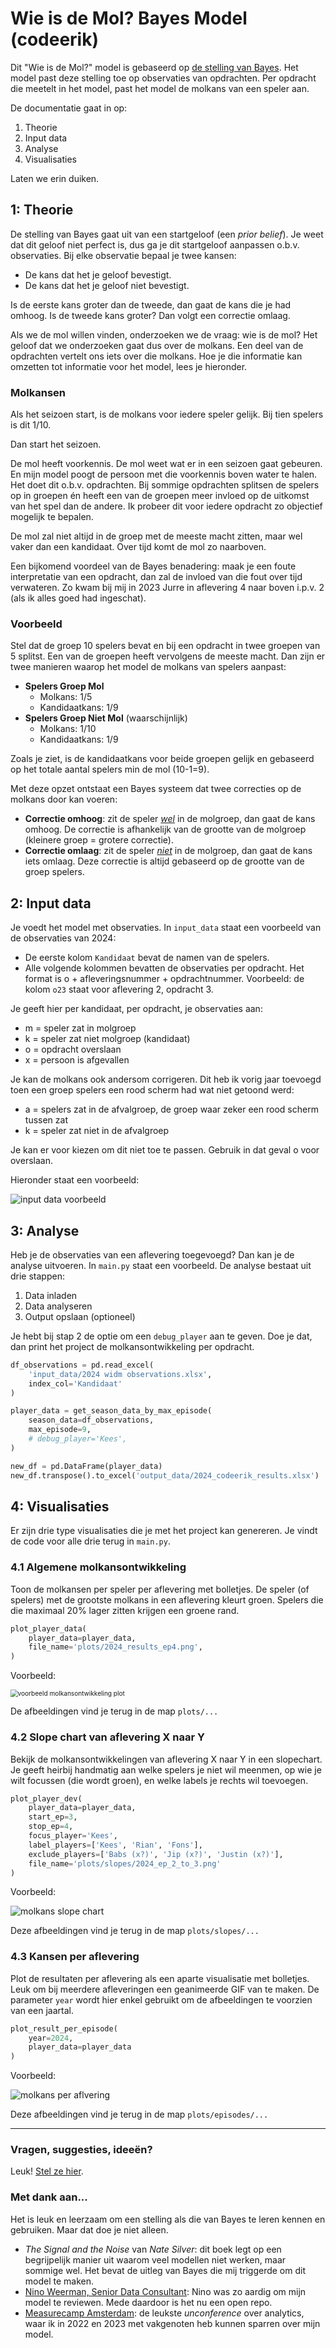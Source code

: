 # Wie is de Mol? Bayes Model (codeerik)
Dit "Wie is de Mol?" model is gebaseerd op [de stelling van Bayes](https://nl.wikipedia.org/wiki/Theorema_van_Bayes). Het model past deze stelling toe op observaties van opdrachten. Per opdracht die meetelt in het model, past het model de molkans van een speler aan.

De documentatie gaat in op:

1. Theorie
2. Input data
3. Analyse
4. Visualisaties

Laten we erin duiken.

## 1: Theorie

De stelling van Bayes gaat uit van een startgeloof (een *prior belief*). Je weet dat dit geloof niet perfect is, dus ga je dit startgeloof aanpassen o.b.v. observaties. Bij elke observatie bepaal je twee kansen:

- De kans dat het je geloof bevestigt.
- De kans dat het je geloof niet bevestigt. 

Is de eerste kans groter dan de tweede, dan gaat de kans die je had omhoog. Is de tweede kans groter? Dan volgt een correctie omlaag. 

Als we de mol willen vinden, onderzoeken we de vraag: wie is de mol? Het geloof dat we onderzoeken gaat dus over de molkans. Een deel van de opdrachten vertelt ons iets over die molkans. Hoe je die informatie kan omzetten tot informatie voor het model, lees je hieronder.

### Molkansen

Als het seizoen start, is de molkans voor iedere speler gelijk. Bij tien spelers is dit 1/10. 

Dan start het seizoen.

De mol heeft voorkennis. De mol weet wat er in een seizoen gaat gebeuren. En mijn model poogt de persoon met die voorkennis boven water te halen. Het doet dit o.b.v. opdrachten. Bij sommige opdrachten splitsen de spelers op in groepen én heeft een van de groepen meer invloed op de uitkomst van het spel dan de andere. Ik probeer dit voor iedere opdracht zo objectief mogelijk te bepalen. 

De mol zal niet altijd in de groep met de meeste macht zitten, maar wel vaker dan een kandidaat. Over tijd komt de mol zo naarboven. 

Een bijkomend voordeel van de Bayes benadering: maak je een foute interpretatie van een opdracht, dan zal de invloed van die fout over tijd verwateren. Zo kwam bij mij in 2023 Jurre in aflevering 4 naar boven i.p.v. 2 (als ik alles goed had ingeschat). 

### Voorbeeld

Stel dat de groep 10 spelers bevat en bij een opdracht in twee groepen van 5 splitst. Een van de groepen heeft vervolgens de meeste macht. Dan zijn er twee manieren waarop het model de molkans van spelers aanpast:

- **Spelers Groep Mol**
  - Molkans: 1/5
  - Kandidaatkans: 1/9
- **Spelers Groep Niet Mol** (waarschijnlijk)
  - Molkans: 1/10 
  - Kandidaatkans: 1/9

Zoals je ziet, is de kandidaatkans voor beide groepen gelijk en gebaseerd op het totale aantal spelers min de mol (10-1=9). 

Met deze opzet ontstaat een Bayes systeem dat twee correcties op de molkans door kan voeren:

- **Correctie omhoog**: zit de speler <u>*wel*</u> in de molgroep, dan gaat de kans omhoog. De correctie is afhankelijk van de grootte van de molgroep (kleinere groep = grotere correctie).
- **Correctie omlaag**: zit de speler <u>*niet*</u> in de molgroep, dan gaat de kans iets omlaag. Deze correctie is altijd gebaseerd op de grootte van de groep spelers. 

## 2: Input data

Je voedt het model met observaties. In `input_data` staat een voorbeeld van de observaties van 2024:

- De eerste kolom `Kandidaat` bevat de namen van de spelers.
- Alle volgende kolommen bevatten de observaties per opdracht. Het format is o + afleveringsnummer + opdrachtnummer. Voorbeeld: de kolom `o23` staat voor aflevering 2, opdracht 3.

Je geeft hier per kandidaat, per opdracht, je observaties aan:

- m = speler zat in molgroep
- k = speler zat niet molgroep (kandidaat)
- o = opdracht overslaan
- x = persoon is afgevallen

Je kan de molkans ook andersom corrigeren. Dit heb ik vorig jaar toevoegd toen een groep spelers een rood scherm had wat niet getoond werd:

- a = spelers zat in de afvalgroep, de groep waar zeker een rood scherm tussen zat
- k = speler zat niet in de afvalgroep

Je kan er voor kiezen om dit niet toe te passen. Gebruik in dat geval o voor overslaan.

Hieronder staat een voorbeeld:

![input data voorbeeld](images/20240129-inputdata-sample.png)

## 3: Analyse

Heb je de observaties van een aflevering toegevoegd? Dan kan je de analyse uitvoeren. In `main.py` staat een voorbeeld. De analyse bestaat uit drie stappen:

1. Data inladen
2. Data analyseren
3. Output opslaan (optioneel)

Je hebt bij stap 2 de optie om een `debug_player` aan te geven. Doe je dat, dan print het project de molkansontwikkeling per opdracht.

``````python
df_observations = pd.read_excel(
    'input_data/2024 widm observations.xlsx',
    index_col='Kandidaat'
)

player_data = get_season_data_by_max_episode(
    season_data=df_observations,
    max_episode=9,
    # debug_player='Kees',
)

new_df = pd.DataFrame(player_data)
new_df.transpose().to_excel('output_data/2024_codeerik_results.xlsx')
``````

## 4: Visualisaties

Er zijn drie type visualisaties die je met het project kan genereren. Je vindt de code voor alle drie terug in `main.py`. 

### 4.1 Algemene molkansontwikkeling

Toon de molkansen per speler per aflevering met bolletjes. De speler (of spelers) met de grootste molkans in een aflevering kleurt groen. Spelers die die maximaal 20% lager zitten krijgen een groene rand. 

``````python
plot_player_data(
    player_data=player_data,
    file_name='plots/2024_results_ep4.png',
)
``````

Voorbeeld:

<img src="images/20240129-sample-overview.png" alt="voorbeeld molkansontwikkeling plot" style="zoom:72%;" />

De afbeeldingen vind je terug in de map `plots/...`

### 4.2 Slope chart van aflevering X naar Y

Bekijk de molkansontwikkelingen van aflevering X naar Y in een slopechart. Je geeft heirbij handmatig aan welke spelers je niet wil meenmen, op wie je wilt focussen (die wordt groen), en welke labels je rechts wil toevoegen.

```python
plot_player_dev(
    player_data=player_data,
    start_ep=3,
    stop_ep=4,
    focus_player='Kees',
    label_players=['Kees', 'Rian', 'Fons'],
    exclude_players=['Babs (x?)', 'Jip (x?)', 'Justin (x?)'],
    file_name='plots/slopes/2024_ep_2_to_3.png'
)
```

Voorbeeld:

![molkans slope chart](images/20240129-sample-slope.png)

Deze afbeeldingen vind je terug in de map `plots/slopes/...`

### 4.3 Kansen per aflevering

Plot de resultaten per aflevering als een aparte visualisatie met bolletjes. Leuk om bij meerdere afleveringen een geanimeerde GIF van te maken. De parameter `year` wordt hier enkel gebruikt om de afbeeldingen te voorzien van een jaartal. 

`````python
plot_result_per_episode(
    year=2024,
    player_data=player_data
)
`````

Voorbeeld:

![molkans per aflvering](images/20240129-sample-episode.png)

Deze afbeeldingen vind je terug in de map `plots/episodes/...`

---

### Vragen, suggesties, ideeën?

Leuk! [Stel ze hier](https://www.codeerik.nl/contact). 

### Met dank aan...

Het is leuk en leerzaam om een stelling als die van Bayes te leren kennen en gebruiken. Maar dat doe je niet alleen. 

- *The Signal and the Noise* van *Nate Silver*: dit boek legt op een begrijpelijk manier uit waarom veel modellen niet werken, maar sommige wel. Het bevat de uitleg van Bayes die mij triggerde om dit model te maken.
- [Nino Weerman, Senior Data Consultant](https://www.linkedin.com/in/ninoweerman/): Nino was zo aardig om mijn model te reviewen. Mede daardoor is het nu een open repo. 
- [Measurecamp Amsterdam](https://amsterdam.measurecamp.org/): de leukste *unconference* over analytics, waar ik in 2022 en 2023 met vakgenoten heb kunnen sparren over mijn model. 



